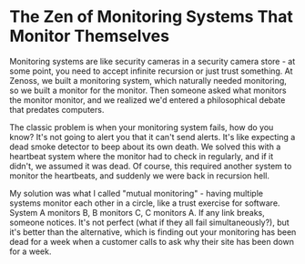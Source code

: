 ---
---
# The Zen of Monitoring Systems That Monitor Themselves

Monitoring systems are like security cameras in a security camera store - at some point, you need to accept infinite recursion or just trust something. At Zenoss, we built a monitoring system, which naturally needed monitoring, so we built a monitor for the monitor. Then someone asked what monitors the monitor monitor, and we realized we'd entered a philosophical debate that predates computers.

The classic problem is when your monitoring system fails, how do you know? It's not going to alert you that it can't send alerts. It's like expecting a dead smoke detector to beep about its own death. We solved this with a heartbeat system where the monitor had to check in regularly, and if it didn't, we assumed it was dead. Of course, this required another system to monitor the heartbeats, and suddenly we were back in recursion hell.

My solution was what I called "mutual monitoring" - having multiple systems monitor each other in a circle, like a trust exercise for software. System A monitors B, B monitors C, C monitors A. If any link breaks, someone notices. It's not perfect (what if they all fail simultaneously?), but it's better than the alternative, which is finding out your monitoring has been dead for a week when a customer calls to ask why their site has been down for a week.


